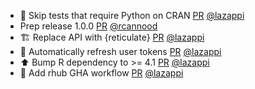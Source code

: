 - 👷 Skip tests that require Python on CRAN [PR](https://github.com/laminlabs/laminr/pull/153) [@lazappi](https://github.com/lazappi)
- Prep release 1.0.0 [PR](https://github.com/laminlabs/laminr/pull/152) [@rcannood](https://github.com/rcannood)
- 🏗️  Replace API with {reticulate} [PR](https://github.com/laminlabs/laminr/pull/146) [@lazappi](https://github.com/lazappi)
- 🚸 Automatically refresh user tokens [PR](https://github.com/laminlabs/laminr/pull/145) [@lazappi](https://github.com/lazappi)
- ⬆️ Bump R dependency to >= 4.1 [PR](https://github.com/laminlabs/laminr/pull/142) [@lazappi](https://github.com/lazappi)
- 👷 Add rhub GHA workflow [PR](https://github.com/laminlabs/laminr/pull/141) [@lazappi](https://github.com/lazappi)
